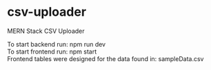 # csv-uploader
MERN Stack CSV Uploader

To start backend run: npm run dev  
To start frontend run: npm start  
Frontend tables were designed for the data found in: sampleData.csv
